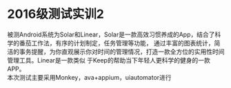 # 2016级测试实训2
  被测Android系统为Solar和Linear，Solar是一款高效习惯养成的App，结合了科学的番茄工作法，有序的计划制定，任务管理等功能，
通过丰富的图表统计，简洁的事务提醒，为你直观展示你对时间的管理情况，打造一款全方位的实用性时间管理工具。Linear是一款类似
于Keep的帮助当下年轻人更科学的健身的一款APP。<br>
  本次测试主要采用Monkey，ava+appium，uiautomator进行
